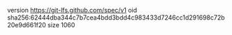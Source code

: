 version https://git-lfs.github.com/spec/v1
oid sha256:62444dba344c7b7cea4bdd3bdd4c983433d7246cc1d291698c72b20e9d661f20
size 1060
